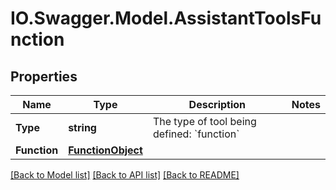 # IO.Swagger.Model.AssistantToolsFunction
## Properties

Name | Type | Description | Notes
------------ | ------------- | ------------- | -------------
**Type** | **string** | The type of tool being defined: &#x60;function&#x60; | 
**Function** | [**FunctionObject**](FunctionObject.md) |  | 

[[Back to Model list]](../README.md#documentation-for-models) [[Back to API list]](../README.md#documentation-for-api-endpoints) [[Back to README]](../README.md)

